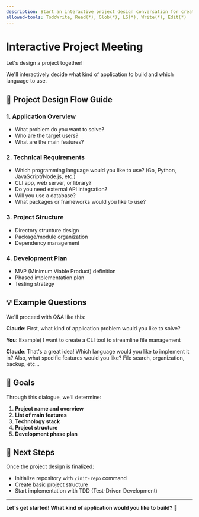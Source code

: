```yaml
---
description: Start an interactive project design conversation for creating a new application
allowed-tools: TodoWrite, Read(*), Glob(*), LS(*), Write(*), Edit(*)
---
```


# Interactive Project Meeting

Let's design a project together!

We'll interactively decide what kind of application to build and which language to use.

## 🚀 Project Design Flow Guide

### 1. Application Overview
- What problem do you want to solve?
- Who are the target users?
- What are the main features?

### 2. Technical Requirements
- Which programming language would you like to use? (Go, Python, JavaScript/Node.js, etc.)
- CLI app, web server, or library?
- Do you need external API integration?
- Will you use a database?
- What packages or frameworks would you like to use?

### 3. Project Structure
- Directory structure design
- Package/module organization
- Dependency management

### 4. Development Plan
- MVP (Minimum Viable Product) definition
- Phased implementation plan
- Testing strategy

## 💡 Example Questions

We'll proceed with Q&A like this:

**Claude**: First, what kind of application problem would you like to solve?

**You**: Example) I want to create a CLI tool to streamline file management

**Claude**: That's a great idea! Which language would you like to implement it in? Also, what specific features would you like? File search, organization, backup, etc...

## 🎯 Goals

Through this dialogue, we'll determine:

1. **Project name and overview**
2. **List of main features**
3. **Technology stack**
4. **Project structure**
5. **Development phase plan**

## 📝 Next Steps

Once the project design is finalized:
- Initialize repository with `/init-repo` command
- Create basic project structure
- Start implementation with TDD (Test-Driven Development)

---

**Let's get started! What kind of application would you like to build?** 🚀